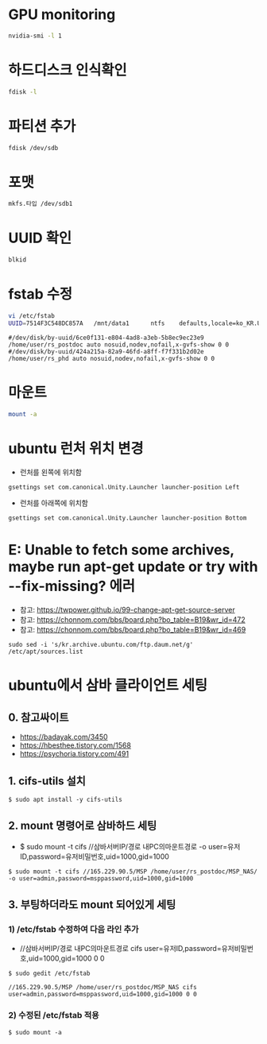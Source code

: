 # GPU monitoring
```bash
nvidia-smi -l 1
```
# 하드디스크 인식확인
```bash
fdisk -l
```
# 파티션 추가
```bash
fdisk /dev/sdb
```
# 포맷
```bash
mkfs.타입 /dev/sdb1
```

# UUID 확인
```bash
blkid
```

# fstab 수정
```bash
vi /etc/fstab
UUID=7514F3C548DC857A   /mnt/data1      ntfs    defaults,locale=ko_KR.UTF-8     0       0
```

```
#/dev/disk/by-uuid/6ce0f131-e804-4ad8-a3eb-5b8ec9ec23e9 /home/user/rs_postdoc auto nosuid,nodev,nofail,x-gvfs-show 0 0
#/dev/disk/by-uuid/424a215a-82a9-46fd-a8ff-f7f331b2d02e /home/user/rs_phd auto nosuid,nodev,nofail,x-gvfs-show 0 0
```
# 마운트
```bash
mount -a
```
# ubuntu 런처 위치 변경
* 런처를 왼쪽에 위치함
```bash
gsettings set com.canonical.Unity.Launcher launcher-position Left 
```
* 런처를 아래쪽에 위치함
```bash
gsettings set com.canonical.Unity.Launcher launcher-position Bottom
```

# E: Unable to fetch some archives, maybe run apt-get update or try with --fix-missing? 에러 
* 참고: https://twpower.github.io/99-change-apt-get-source-server
* 참고: https://chonnom.com/bbs/board.php?bo_table=B19&wr_id=472
* 참고: https://chonnom.com/bbs/board.php?bo_table=B19&wr_id=469
```
sudo sed -i 's/kr.archive.ubuntu.com/ftp.daum.net/g' /etc/apt/sources.list
```

# ubuntu에서 삼바 클라이언트 세팅

## 0. 참고싸이트
* https://badayak.com/3450
* https://hbesthee.tistory.com/1568
* https://psychoria.tistory.com/491

## 1. cifs-utils 설치
```
$ sudo apt install -y cifs-utils
```

## 2. mount 명령어로 삼바하드 세팅
* $ sudo mount -t cifs //삼바서버IP/경로 내PC의마운트경로 -o user=유저ID,password=유저비밀번호,uid=1000,gid=1000
```
$ sudo mount -t cifs //165.229.90.5/MSP /home/user/rs_postdoc/MSP_NAS/ -o user=admin,password=msppassword,uid=1000,gid=1000
```

## 3. 부팅하더라도 mount 되어있게 세팅

### 1) /etc/fstab 수정하여 다음 라인 추가
* //삼바서버IP/경로 내PC의마운트경로 cifs user=유저ID,password=유저비밀번호,uid=1000,gid=1000 0 0
```
$ sudo gedit /etc/fstab

//165.229.90.5/MSP /home/user/rs_postdoc/MSP_NAS cifs user=admin,password=msppassword,uid=1000,gid=1000 0 0
```

### 2) 수정된 /etc/fstab 적용
```
$ sudo mount -a
```



